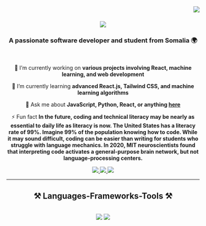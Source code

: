 <img align="right" src="https://visitor-badge.laobi.icu/badge?page_id=cabduali.cabduali" />

<h1 align="center">
    <img src="https://readme-typing-svg.herokuapp.com/?font=Righteous&size=35&center=true&vCenter=true&width=500&height=70&duration=4000&lines=Hi+There!+👋;+I'm+Abdullahi+Dirie!;" />
</h1>

<h3 align="center">A passionate software developer and student from Somalia 🌍</h3>

<br/>

<div align="center">

 🔭 I’m currently working on **various projects involving React, machine learning, and web development**

 🌱 I’m currently learning **advanced React.js, Tailwind CSS, and machine learning algorithms**

💬 Ask me about **JavaScript, Python, React, or anything [here](https://github.com/cabduali/cabduali/issues)**

⚡ Fun fact **In the future, coding and technical literacy may be nearly as essential to daily life as literacy is now. The United States has a literacy rate of 99%. Imagine 99% of the population knowing how to code. While it may sound difficult, coding can be easier than writing for students who struggle with language mechanics. In 2020, MIT neuroscientists found that interpreting code activates a general-purpose brain network, but not language-processing centers.**

</div>

<div align="center"> 
  <a href="mailto:cabduali@example.com">
    <img src="https://img.shields.io/badge/Gmail-333333?style=for-the-badge&logo=gmail&logoColor=red" />
  </a>
  <a href="https://linkedin.com/in/cabduali" target="_blank">
    <img src="https://img.shields.io/badge/LinkedIn-0077B5?style=for-the-badge&logo=linkedin&logoColor=white" target="_blank" />
  </a>
  <a href="personal-portfolio-3feq2180w-cabdualis-projects.vercel.app" target="_blank">
     <img src="https://img.shields.io/badge/Portfolio-FF5722?style=for-the-badge&logo=todoist&logoColor=white" target="_blank" /> 
  </a>
</div>

<hr/>

<h2 align="center">⚒️ Languages-Frameworks-Tools ⚒️</h2>
<br/>
<div align="center">
    <img src="https://skillicons.dev/icons?i=react,tailwind,html,css,js,github,figma" />
    <img src="https://skillicons.dev/icons?i=python,java,typescript,git,flask,express,sql" /><br>
</div>




 



